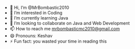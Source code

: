 - 👋 Hi, I’m @MrBombastic2010
- 👀 I’m interested in Coding
- 🌱 I’m currently learning Java
- 💞️ I’m looking to collaborate on Java and Web Development
- 📫 How to reach me mrbombasticmc2010@gmail.com
- 😄 Pronouns: Keshav
- ⚡ Fun fact: you wasted your time in reading this 

<!---
MrBombastic2010/MrBombastic2010 is a ✨ special ✨ repository because its `README.md` (this file) appears on your GitHub profile.
You can click the Preview link to take a look at your changes.
--->
